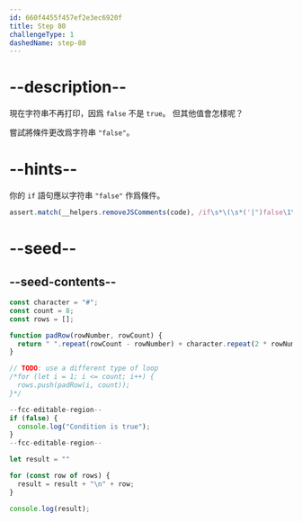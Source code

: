 ```yaml
---
id: 660f4455f457ef2e3ec6920f
title: Step 80
challengeType: 1
dashedName: step-80
---
```


# --description--

現在字符串不再打印，因爲 `false` 不是 `true`。 但其他值會怎樣呢？

嘗試將條件更改爲字符串 `"false"`。

# --hints--

你的 `if` 語句應以字符串 `"false"` 作爲條件。

```js
assert.match(__helpers.removeJSComments(code), /if\s*\(\s*('|")false\1\s*\)/);
```

# --seed--

## --seed-contents--

```js
const character = "#";
const count = 8;
const rows = [];

function padRow(rowNumber, rowCount) {
  return " ".repeat(rowCount - rowNumber) + character.repeat(2 * rowNumber - 1) + " ".repeat(rowCount - rowNumber);
}

// TODO: use a different type of loop
/*for (let i = 1; i <= count; i++) {
  rows.push(padRow(i, count));
}*/

--fcc-editable-region--
if (false) {
  console.log("Condition is true");
}
--fcc-editable-region--

let result = ""

for (const row of rows) {
  result = result + "\n" + row;
}

console.log(result);
```
